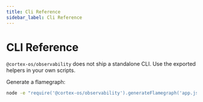 ```yaml
---
title: Cli Reference
sidebar_label: Cli Reference
---
```


# CLI Reference

`@cortex-os/observability` does not ship a standalone CLI. Use the exported helpers in your own scripts.

Generate a flamegraph:
```bash
node -e "require('@cortex-os/observability').generateFlamegraph('app.js','./flame')"
```
